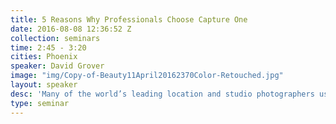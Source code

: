 ```yaml
---
title: 5 Reasons Why Professionals Choose Capture One
date: 2016-08-08 12:36:52 Z
collection: seminars
time: 2:45 - 3:20
cities: Phoenix
speaker: David Grover
image: "img/Copy-of-Beauty11April20162370Color-Retouched.jpg"
layout: speaker
desc: 'Many of the world’s leading location and studio photographers use Capture One. This class,led by David Grover of Phase One, will help you to discover why they choose it as their primary RAW converter and asset manager – and how you can get the best out of it. The class will give a comprehensive overview of Capture One from supercharging your workflow and using i t to convert and adjust RAW files.'
type: seminar
---
```

